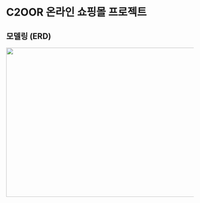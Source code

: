# C2OOR 온라인 쇼핑몰 프로젝트
## 모델링 (ERD)
<img src = "https://user-images.githubusercontent.com/80239527/196178566-a03c9f1d-d2b3-4e02-9f3d-42e161db7f21.png" width="800" height="400">
